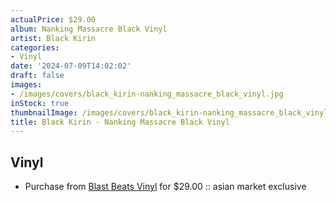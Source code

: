 ```yaml
---
actualPrice: $29.00
album: Nanking Massacre Black Vinyl
artist: Black Kirin
categories:
- Vinyl
date: '2024-07-09T14:02:02'
draft: false
images:
- /images/covers/black_kirin-nanking_massacre_black_vinyl.jpg
inStock: true
thumbnailImage: /images/covers/black_kirin-nanking_massacre_black_vinyl-thumb.jpg
title: Black Kirin - Nanking Massacre Black Vinyl
---
```


## Vinyl
* Purchase from [Blast Beats Vinyl](https://blastbeatsvinyl.com/products/nesi-black-kirin-nanking-massacre-black-vinyl-asian-market-exclusive) for $29.00 :: asian market exclusive
